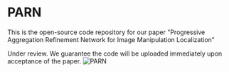 # PARN
This is the open-source code repository for our paper "Progressive Aggregation Refinement Network for Image Manipulation Localization"

Under review. We guarantee the code will be uploaded immediately upon acceptance of the paper.
![PARN](https://github.com/ningnbai/PARN/assets/106603827/6964d8db-a962-4060-a9c6-53cc76b8473b)

